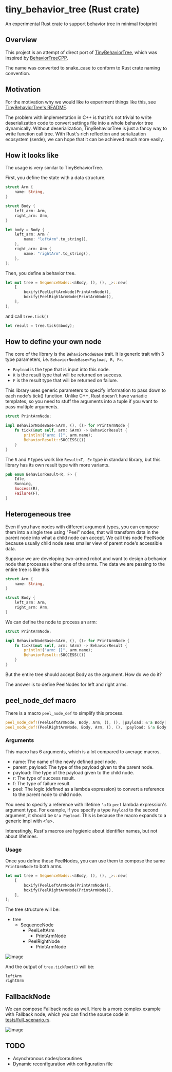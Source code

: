 # tiny_behavior_tree (Rust crate)
An experimental Rust crate to support behavior tree in minimal footprint


## Overview

This project is an attempt of direct port of [TinyBehaviorTree](https://github.com/msakuta/TinyBehaviorTree),
which was inspired by [BehaviorTreeCPP](https://github.com/BehaviorTree/BehaviorTree.CPP.git).

The name was converted to snake_case to conform to Rust crate naming convention.

## Motivation

For the motivation why we would like to experiment things like this, see [TinyBehaviorTree's README](https://github.com/msakuta/TinyBehaviorTree/blob/master/README.md).

The problem with implementation in C++ is that it's not trivial to write deserialization code to convert settings file into a whole behavior tree dynamically.
Without deserialization, TinyBehaviorTree is just a fancy way to write
function call tree.
With Rust's rich reflection and serialization ecosystem (serde),
we can hope that it can be achieved much more easily.


## How it looks like

The usage is very similar to TinyBehaviorTree.

First, you define the state with a data structure.

```rust
struct Arm {
    name: String,
}

struct Body {
    left_arm: Arm,
    right_arm: Arm,
}

let body = Body {
    left_arm: Arm {
        name: "leftArm".to_string(),
    },
    right_arm: Arm {
        name: "rightArm".to_string(),
    },
};
```

Then, you define a behavior tree.

```rust
let mut tree = SequenceNode::<&Body, (), (), _>::new(
    [
        boxify(PeelLeftArmNode(PrintArmNode)),
        boxify(PeelRightArmNode(PrintArmNode)),
    ],
);
```

and call `tree.tick()`

```rust
let result = tree.tick(&body);
```

## How to define your own node

The core of the library is the `BehaviorNodeBase` trait.
It is generic trait with 3 type parameters, i.e.
`BehaviorNodeBase<Payload, R, F>`.

* `Payload` is the type that is input into this node.
* `R` is the result type that will be returned on success.
* `F` is the result type that will be returned on failure.

This library uses generic parameters to specify information to pass down to each node's tick() function.
Unlike C++, Rust doesn't have variadic templates, so you need to stuff the arguments into a tuple if you want to pass multiple arguments.

```rust
struct PrintArmNode;

impl BehaviorNodeBase<&Arm, (), ()> for PrintArmNode {
    fn tick(&mut self, arm: &Arm) -> BehaviorResult {
        println!("arm: {}", arm.name);
        BehaviorResult::SUCCESS(())
    }
}
```

The `R` and `F` types work like `Result<T, E>` type in standard library, but this library has its own result type with more variants.

```rust
pub enum BehaviorResult<R, F> {
    Idle,
    Running,
    Success(R),
    Failure(F),
}
```

## Heterogeneous tree

Even if you have nodes with different argument types, you can compose them into a single
tree using "Peel" nodes, that will transform data in the parent node into what
a child node can accept.
We call this node PeelNode because usually child node sees smaller view of parent node's accessible data.

Suppose we are developing two-armed robot and want to design a behavior node that processes
either one of the arms.
The data we are passing to the entire tree is like this

```rust
struct Arm {
    name: String,
}

struct Body {
    left_arm: Arm,
    right_arm: Arm,
}
```

We can define the node to process an arm:

```rust
struct PrintArmNode;

impl BehaviorNodeBase<&Arm, (), ()> for PrintArmNode {
    fn tick(&mut self, arm: &Arm) -> BehaviorResult {
        println!("arm: {}", arm.name);
        BehaviorResult::SUCCESS(())
    }
}
```

But the entire tree should accept Body as the argument.
How do we do it?

The answer is to define PeelNodes for left and right arms.

## peel_node_def macro

There is a macro `peel_node_def` to simplify this process.

```rust
peel_node_def!(PeelLeftArmNode, Body, Arm, (), (), |payload: &'a Body| &payload.left_arm);
peel_node_def!(PeelRightArmNode, Body, Arm, (), (), |payload: &'a Body| &payload.right_arm);
```

### Arguments

This macro has 6 arguments, which is a lot compared to average macros.

* name: The name of the newly defined peel node.
* parent_payload: The type of the payload given to the parent node.
* payload: The type of the payload given to the child node.
* r: The type of success result.
* f: The type of failure result.
* peel: The logic (defined as a lambda expression) to convert a reference to the parent node to child node.

You need to specify a reference with lifetime `'a` to `peel`
lambda expression's argument type.
For example, if you specify a type `Payload` to the second argument, it should be `&'a Payload`.
This is because the macro expands to a generic impl with <'a>.

Interestingly, Rust's macros are hygienic about identifier names, but not about lifetimes.

### Usage

Once you define these PeelNodes, you can use them to compose the same `PrintArmNode` to
both arms.

```rust
let mut tree = SequenceNode::<&Body, (), (), _>::new(
    [
        boxify(PeelLeftArmNode(PrintArmNode)),
        boxify(PeelRightArmNode(PrintArmNode)),
    ],
);
```

The tree structure will be:

* tree
  * SequenceNode
    * PeelLeftArm
      * PrintArmNode
    * PeelRightNode
      * PrintArmNode

![image](images/LeftRightArm.png)

And the output of `tree.tickRoot()` will be:

    leftArm
    rightArm

## FallbackNode

We can compose Fallback node as well.
Here is a more complex example with Fallback node,
which you can find the source code in [tests/full_scenario.rs](tests/full_scenario.rs).

![image](images/FallbackNode.png)

## TODO

* Asynchronous nodes/coroutines
* Dynamic reconfiguration with configuration file
